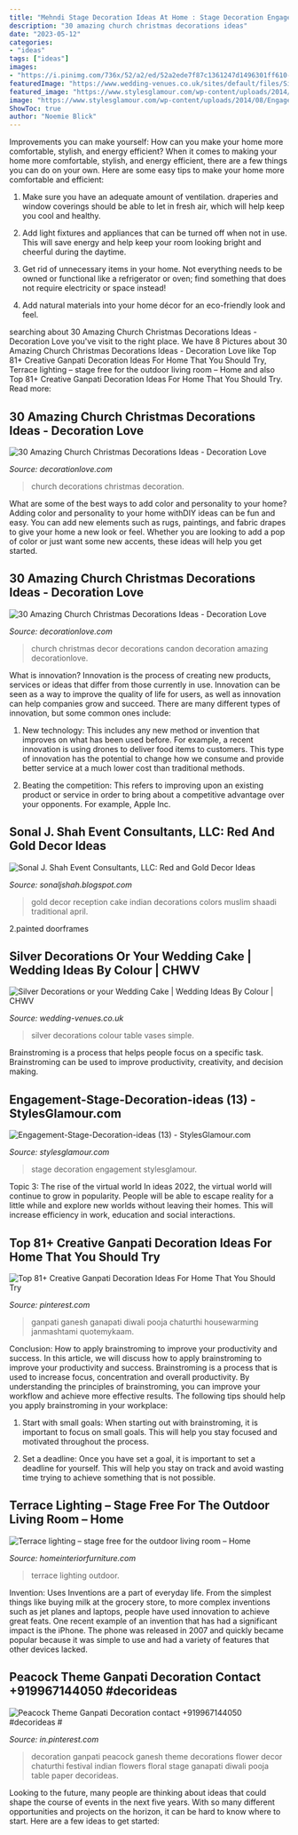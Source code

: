 ```yaml
---
title: "Mehndi Stage Decoration Ideas At Home : Stage Decoration Engagement Stylesglamour"
description: "30 amazing church christmas decorations ideas"
date: "2023-05-12"
categories:
- "ideas"
tags: ["ideas"]
images:
- "https://i.pinimg.com/736x/52/a2/ed/52a2ede7f87c1361247d1496301ff610--peacock-theme-peacocks.jpg"
featuredImage: "https://www.wedding-venues.co.uk/sites/default/files/Silver-Wedding-Decorations-leijea.jpg"
featured_image: "https://www.stylesglamour.com/wp-content/uploads/2014/08/Engagement-Stage-Decoration-ideas-13.jpg"
image: "https://www.stylesglamour.com/wp-content/uploads/2014/08/Engagement-Stage-Decoration-ideas-13.jpg"
ShowToc: true
author: "Noemie Blick"
---
```



Improvements you can make yourself: How can you make your home more comfortable, stylish, and energy efficient?
When it comes to making your home more comfortable, stylish, and energy efficient, there are a few things you can do on your own. Here are some easy tips to make your home more comfortable and efficient: 
1. Make sure you have an adequate amount of ventilation. draperies and window coverings should be able to let in fresh air, which will help keep you cool and healthy.

2. Add light fixtures and appliances that can be turned off when not in use. This will save energy and help keep your room looking bright and cheerful during the daytime.

3. Get rid of unnecessary items in your home. Not everything needs to be owned or functional like a refrigerator or oven; find something that does not require electricity or space instead!

4. Add natural materials into your home décor for an eco-friendly look and feel.

	

		
searching about 30 Amazing Church Christmas Decorations Ideas - Decoration Love you've visit to the right place. We have 8 Pictures about 30 Amazing Church Christmas Decorations Ideas - Decoration Love like Top 81+ Creative Ganpati Decoration Ideas For Home That You Should Try, Terrace lighting – stage free for the outdoor living room – Home and also Top 81+ Creative Ganpati Decoration Ideas For Home That You Should Try. Read more:
		
    
## 30 Amazing Church Christmas Decorations Ideas - Decoration Love

<img loading=lazy src="http://www.decorationlove.com/wp-content/uploads/2016/08/Wedding-Ideas-Cheap-Church-Decorations.jpg" onerror="this.onerror=null;this.src='https://tse2.mm.bing.net/th?id=OIP.FD05wuRxk_2WY4K77rsXvQHaJ4&amp;pid=15.1';" alt="30 Amazing Church Christmas Decorations Ideas - Decoration Love">

_Source: decorationlove.com_

>church decorations christmas decoration. 

	

What are some of the best ways to add color and personality to your home?
Adding color and personality to your home withDIY ideas can be fun and easy. You can add new elements such as rugs, paintings, and fabric drapes to give your home a new look or feel. Whether you are looking to add a pop of color or just want some new accents, these ideas will help you get started.

    
## 30 Amazing Church Christmas Decorations Ideas - Decoration Love

<img loading=lazy src="http://www.decorationlove.com/wp-content/uploads/2016/08/Church-Christmas-Decor.jpg" onerror="this.onerror=null;this.src='https://tse1.mm.bing.net/th?id=OIP.FFCtz6bsGuKRgL3ZjQqZaQHaKv&amp;pid=15.1';" alt="30 Amazing Church Christmas Decorations Ideas - Decoration Love">

_Source: decorationlove.com_

>church christmas decor decorations candon decoration amazing decorationlove. 

	

What is innovation?
Innovation is the process of creating new products, services or ideas that differ from those currently in use. Innovation can be seen as a way to improve the quality of life for users, as well as innovation can help companies grow and succeed. There are many different types of innovation, but some common ones include:
1. New technology: This includes any new method or invention that improves on what has been used before. For example, a recent innovation is using drones to deliver food items to customers. This type of innovation has the potential to change how we consume and provide better service at a much lower cost than traditional methods.

2. Beating the competition: This refers to improving upon an existing product or service in order to bring about a competitive advantage over your opponents. For example, Apple Inc.

    
## Sonal J. Shah Event Consultants, LLC: Red And Gold Decor Ideas

<img loading=lazy src="http://4.bp.blogspot.com/-YFuuxXs0Le0/Uz6-02v0ALI/AAAAAAAALw0/KKSQuQyouks/s1600/2-shaadi-red-gold-cake-roses-indian-muslim-wedding-reception-decor.png" onerror="this.onerror=null;this.src='https://tse1.mm.bing.net/th?id=OIP.NMGo_5bDulcsieUtQ2jeVQHaE_&amp;pid=15.1';" alt="Sonal J. Shah Event Consultants, LLC: Red and Gold Decor Ideas">

_Source: sonaljshah.blogspot.com_

>gold decor reception cake indian decorations colors muslim shaadi traditional april. 

	

2.painted doorframes

    
## Silver Decorations Or Your Wedding Cake | Wedding Ideas By Colour | CHWV

<img loading=lazy src="https://www.wedding-venues.co.uk/sites/default/files/Silver-Wedding-Decorations-leijea.jpg" onerror="this.onerror=null;this.src='https://tse2.mm.bing.net/th?id=OIP.SGT3E2tYULWeFrzQXm-TVQHaJ3&amp;pid=15.1';" alt="Silver Decorations or your Wedding Cake | Wedding Ideas By Colour | CHWV">

_Source: wedding-venues.co.uk_

>silver decorations colour table vases simple. 

	

Brainstroming is a process that helps people focus on a specific task. Brainstroming can be used to improve productivity, creativity, and decision making.

    
## Engagement-Stage-Decoration-ideas (13) - StylesGlamour.com

<img loading=lazy src="https://www.stylesglamour.com/wp-content/uploads/2014/08/Engagement-Stage-Decoration-ideas-13.jpg" onerror="this.onerror=null;this.src='https://tse4.mm.bing.net/th?id=OIP.UbTujR9_pCXWKn6S2hPSlwHaE6&amp;pid=15.1';" alt="Engagement-Stage-Decoration-ideas (13) - StylesGlamour.com">

_Source: stylesglamour.com_

>stage decoration engagement stylesglamour. 

	

Topic 3: The rise of the virtual world
In ideas 2022, the virtual world will continue to grow in popularity. People will be able to escape reality for a little while and explore new worlds without leaving their homes. This will increase efficiency in work, education and social interactions.

    
## Top 81+ Creative Ganpati Decoration Ideas For Home That You Should Try

<img loading=lazy src="https://i.pinimg.com/736x/d0/13/10/d01310493a075760233fafffb92a098c.jpg" onerror="this.onerror=null;this.src='https://tse3.mm.bing.net/th?id=OIP.cpBUhMsFu02qvqSf03Tl4gHaKH&amp;pid=15.1';" alt="Top 81+ Creative Ganpati Decoration Ideas For Home That You Should Try">

_Source: pinterest.com_

>ganpati ganesh ganapati diwali pooja chaturthi housewarming janmashtami quotemykaam. 

	

Conclusion: How to apply brainstroming to improve your productivity and success.
In this article, we will discuss how to apply brainstroming to improve your productivity and success. Brainstroming is a process that is used to increase focus, concentration and overall productivity. By understanding the principles of brainstroming, you can improve your workflow and achieve more effective results. The following tips should help you apply brainstroming in your workplace: 
1) Start with small goals: When starting out with brainstroming, it is important to focus on small goals. This will help you stay focused and motivated throughout the process. 

2) Set a deadline: Once you have set a goal, it is important to set a deadline for yourself. This will help you stay on track and avoid wasting time trying to achieve something that is not possible.

    
## Terrace Lighting – Stage Free For The Outdoor Living Room – Home

<img loading=lazy src="https://homeinteriorfurniture.com/wp-content/uploads/2019/02/terrace-lighting-600x330.jpg" onerror="this.onerror=null;this.src='https://tse1.mm.bing.net/th?id=OIP.1STri7Ej3rNj3z6YiFB2zAHaEE&amp;pid=15.1';" alt="Terrace lighting – stage free for the outdoor living room – Home">

_Source: homeinteriorfurniture.com_

>terrace lighting outdoor. 

	

Invention: Uses
Inventions are a part of everyday life. From the simplest things like buying milk at the grocery store, to more complex inventions such as jet planes and laptops, people have used innovation to achieve great feats. 
One recent example of an invention that has had a significant impact is the iPhone. The phone was released in 2007 and quickly became popular because it was simple to use and had a variety of features that other devices lacked.

    
## Peacock Theme Ganpati Decoration Contact +919967144050 #decorideas #

<img loading=lazy src="https://i.pinimg.com/736x/52/a2/ed/52a2ede7f87c1361247d1496301ff610--peacock-theme-peacocks.jpg" onerror="this.onerror=null;this.src='https://tse3.mm.bing.net/th?id=OIP.naiKpMoUgCa4p7bWKtbl8wHaJ3&amp;pid=15.1';" alt="Peacock Theme Ganpati Decoration contact +919967144050 #decorideas #">

_Source: in.pinterest.com_

>decoration ganpati peacock ganesh theme decorations flower decor chaturthi festival indian flowers floral stage ganapati diwali pooja table paper decorideas. 

	

Looking to the future, many people are thinking about ideas that could shape the course of events in the next five years. With so many different opportunities and projects on the horizon, it can be hard to know where to start. Here are a few ideas to get started: 

